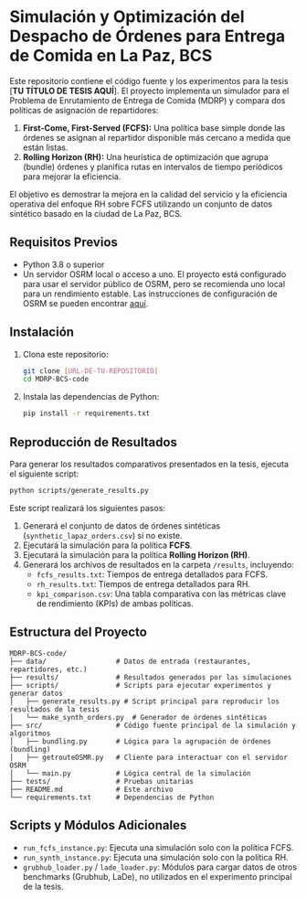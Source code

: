 # Simulación y Optimización del Despacho de Órdenes para Entrega de Comida en La Paz, BCS

Este repositorio contiene el código fuente y los experimentos para la tesis [**TU TÍTULO DE TESIS AQUÍ**]. El proyecto implementa un simulador para el Problema de Enrutamiento de Entrega de Comida (MDRP) y compara dos políticas de asignación de repartidores:

1.  **First-Come, First-Served (FCFS):** Una política base simple donde las órdenes se asignan al repartidor disponible más cercano a medida que están listas.
2.  **Rolling Horizon (RH):** Una heurística de optimización que agrupa (bundle) órdenes y planifica rutas en intervalos de tiempo periódicos para mejorar la eficiencia.

El objetivo es demostrar la mejora en la calidad del servicio y la eficiencia operativa del enfoque RH sobre FCFS utilizando un conjunto de datos sintético basado en la ciudad de La Paz, BCS.

## Requisitos Previos

*   Python 3.8 o superior
*   Un servidor OSRM local o acceso a uno. El proyecto está configurado para usar el servidor público de OSRM, pero se recomienda uno local para un rendimiento estable. Las instrucciones de configuración de OSRM se pueden encontrar [aquí](http://project-osrm.org/).

## Instalación

1.  Clona este repositorio:
    ```bash
    git clone [URL-DE-TU-REPOSITORIO]
    cd MDRP-BCS-code
    ```

2.  Instala las dependencias de Python:
    ```bash
    pip install -r requirements.txt
    ```

## Reproducción de Resultados

Para generar los resultados comparativos presentados en la tesis, ejecuta el siguiente script:

```bash
python scripts/generate_results.py
```

Este script realizará los siguientes pasos:
1.  Generará el conjunto de datos de órdenes sintéticas (`synthetic_lapaz_orders.csv`) si no existe.
2.  Ejecutará la simulación para la política **FCFS**.
3.  Ejecutará la simulación para la política **Rolling Horizon (RH)**.
4.  Generará los archivos de resultados en la carpeta `/results`, incluyendo:
    *   `fcfs_results.txt`: Tiempos de entrega detallados para FCFS.
    *   `rh_results.txt`: Tiempos de entrega detallados para RH.
    *   `kpi_comparison.csv`: Una tabla comparativa con las métricas clave de rendimiento (KPIs) de ambas políticas.

## Estructura del Proyecto

```
MDRP-BCS-code/
├── data/                 # Datos de entrada (restaurantes, repartidores, etc.)
├── results/              # Resultados generados por las simulaciones
├── scripts/              # Scripts para ejecutar experimentos y generar datos
│   ├── generate_results.py # Script principal para reproducir los resultados de la tesis
│   └── make_synth_orders.py  # Generador de órdenes sintéticas
├── src/                  # Código fuente principal de la simulación y algoritmos
│   ├── bundling.py       # Lógica para la agrupación de órdenes (bundling)
│   ├── getrouteOSMR.py   # Cliente para interactuar con el servidor OSRM
│   └── main.py           # Lógica central de la simulación
├── tests/                # Pruebas unitarias
├── README.md             # Este archivo
└── requirements.txt      # Dependencias de Python
```

## Scripts y Módulos Adicionales

*   `run_fcfs_instance.py`: Ejecuta una simulación solo con la política FCFS.
*   `run_synth_instance.py`: Ejecuta una simulación solo con la política RH.
*   `grubhub_loader.py` / `lade_loader.py`: Módulos para cargar datos de otros benchmarks (Grubhub, LaDe), no utilizados en el experimento principal de la tesis.